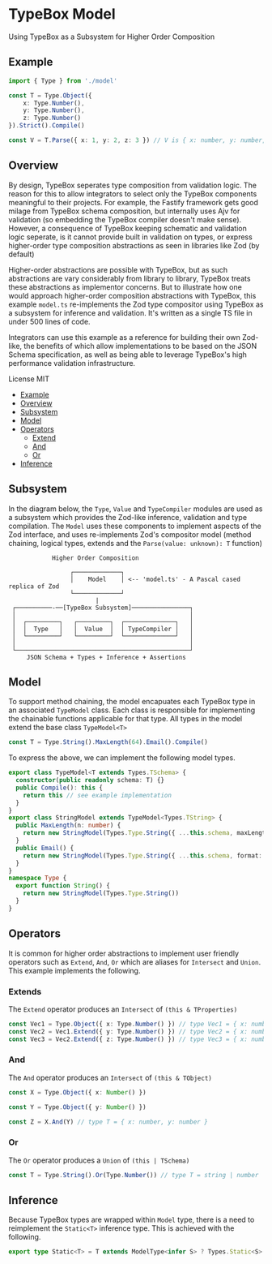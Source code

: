 # TypeBox Model

Using TypeBox as a Subsystem for Higher Order Composition

## Example

```typescript
import { Type } from './model'

const T = Type.Object({
    x: Type.Number(),
    y: Type.Number(),
    z: Type.Number()
}).Strict().Compile()

const V = T.Parse({ x: 1, y: 2, z: 3 }) // V is { x: number, y: number, z: number }
```

## Overview

By design, TypeBox seperates type composition from validation logic. The reason for this to allow integrators to select only the TypeBox components meaningful to their projects. For example, the Fastify framework gets good milage from TypeBox schema composition, but internally uses Ajv for validation (so embedding the TypeBox compiler doesn't make sense). However, a consequence of TypeBox keeping schematic and validation logic seperate, is it cannot provide built in validation on types, or express higher-order type composition abstractions as seen in libraries like Zod (by default)

Higher-order abstractions are possible with TypeBox, but as such abstractions are vary considerably from library to library, TypeBox treats these abstractions as implementor concerns. But to illustrate how one would approach higher-order composition abstractions with TypeBox, this example `model.ts` re-implements the Zod type compositor using TypeBox as a subsystem for inference and validation. It's written as a single TS file in under 500 lines of code.

Integrators can use this example as a reference for building their own Zod-like, the benefits of which allow implementations to be based on the JSON Schema specification, as well as being able to leverage TypeBox's high performance validation infrastructure.

License MIT

- [Example](#Example)
- [Overview](#Overview)
- [Subsystem](#Subsystem)
- [Model](#Model)
- [Operators](#Operators)
  - [Extend](#OperatorsExtend)
  - [And](#OperatorsAnd)
  - [Or](#OperatorsOr)
- [Inference](#Inference)

## Subsystem

In the diagram below, the `Type`, `Value` and `TypeCompiler` modules are used as a subsystem which provides the Zod-like inference, validation and type compilation. The `Model` uses these components to implement aspects of the Zod interface, and uses re-implements Zod's compositor model (method chaining, logical types, extends and the `Parse(value: unknown): T` function)

```
            Higher Order Composition

                 ┌─────────────┐
                 │    Model    │ <-- 'model.ts' - A Pascal cased replica of Zod
                 └─────────────┘
                        |
 ┌──────────-──[TypeBox Subsystem]────────────────┐
 │                                                │
 │  ┌─────────┐   ┌─────────┐  ┌──────────────┐   │
 │  │  Type   │   │  Value  │  │ TypeCompiler │   │
 │  └─────────┘   └─────────┘  └──────────────┘   │
 │                                                │
 └────────────────────────────────────────────────┘
     JSON Schema + Types + Inference + Assertions

```

## Model

To support method chaining, the model encapuates each TypeBox type in an associated `TypeModel` class. Each class is responsible for implementing the chainable functions applicable for that type. All types in the model extend the base class `TypeModel<T>`

```typescript
const T = Type.String().MaxLength(64).Email().Compile()
```

To express the above, we can implement the following model types.

```typescript
export class TypeModel<T extends Types.TSchema> {
  constructor(public readonly schema: T) {}
  public Compile(): this {
    return this // see example implementation
  }
}
export class StringModel extends TypeModel<Types.TString> {
  public MaxLength(n: number) {
    return new StringModel(Types.Type.String({ ...this.schema, maxLength: n }))
  }
  public Email() {
    return new StringModel(Types.Type.String({ ...this.schema, format: 'email' }))
  }
}
namespace Type {
  export function String() {
    return new StringModel(Types.Type.String())
  }
}
```

## Operators

It is common for higher order abstractions to implement user friendly operators such as `Extend`, `And`, `Or` which are aliases for `Intersect` and `Union`. This example implements the following.

### Extends

The `Extend` operator produces an `Intersect` of `(this & TProperties)`

```typescript
const Vec1 = Type.Object({ x: Type.Number() }) // type Vec1 = { x: number }
const Vec2 = Vec1.Extend({ y: Type.Number() }) // type Vec2 = { x: number, y: number }
const Vec3 = Vec2.Extend({ z: Type.Number() }) // type Vec3 = { x: number, y: number, z: number }
```

### And

The `And` operator produces an `Intersect` of `(this & TObject)`

```typescript
const X = Type.Object({ x: Number() })

const Y = Type.Object({ y: Number() })

const Z = X.And(Y) // type T = { x: number, y: number }
```

### Or

The `Or` operator produces a `Union` of `(this | TSchema)`

```typescript
const T = Type.String().Or(Type.Number()) // type T = string | number
```

## Inference

Because TypeBox types are wrapped within `Model` type, there is a need to reimplement the `Static<T>` inference type. This is achieved with the following.

```typescript
export type Static<T> = T extends ModelType<infer S> ? Types.Static<S> : unknown
```
